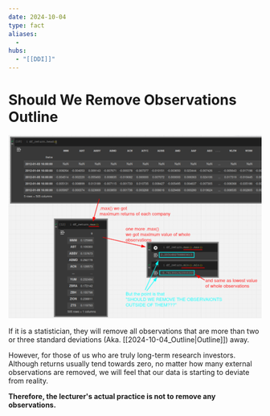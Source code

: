 ```yaml
---
date: 2024-10-04
type: fact
aliases:
  -
hubs:
  - "[[DDI]]"
---
```


# Should We Remove Observations Outline

![max_min_return_and_question.png](../../assets/imgs/max_min_return_and_question.png)

If it is a statistician, they will remove all observations that are more than two or three standard deviations (Aka. [[2024-10-04_Outline|Outline]]) away.

However, for those of us who are truly long-term research investors. Although returns usually tend towards zero, no matter how many external observations are removed, we will feel that our data is starting to deviate from reality.

**Therefore, the lecturer's actual practice is not to remove any observations.**
